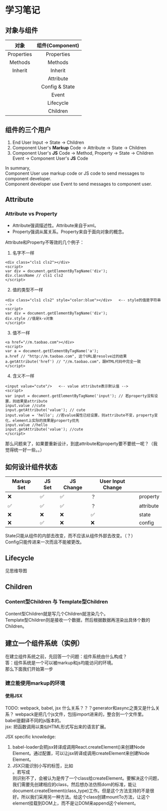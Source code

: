 # 学习笔记
## 对象与组件
| 对象 | 组件(Component) |
| :---: | :---: |
| Properties | Properties |
| Methods | Methods |
| Inherit | Inherit |
| | Attribute |
| | Config & State |
| | Event |
| | Lifecycle |
| | Children |

## 组件的三个用户
1. End User Input  ->  State -> Children
2. Component User's **Markup** Code -> Attribute -> State -> Children
3. Component User's **JS** Code -> Method, Property -> State -> Children \
   Event -> Component User's **JS** Code

In summary,\
Component User use markup code or JS code to send messages to component developer. \
Component developer use Event to send messages to component user.

## Attribute
### Attribute vs Property
- Attribute强调描述性。Attribute来自于xml。
- Property强调从属关系。Property来自于面向对象的概念。

Attribute和Property不等效的几个例子：
1. 名字不一样
```
<div class="cls1 cls2"></div>
<script>
var div = document.getElementByTagName('div');
div.className // cls1 cls2
</script>
```
2. 值的类型不一样
```
<div class="cls1 cls2" style="color:blue"></div>   <-- style的值是字符串 -->
<script>
var div = document.getElementByTagName('div');
div.style //值是k-v对象
</script>
```
3. 值不一样
```
<a href="//m.taobao.com"></div>
<script>
var a = document.getElementByTagName('a');
a.href // "http://m.taobao.com", 这个URL是resolve过的结果
a.getAttribute('href') // "//m.taobao.com"，跟HTML代码中完全一致
</script>
```
4. 含义不一样
```
<input value="cute"/>   <-- value attribute表示默认值 -->
<script>
var input = document.getElementByTagName('input'); // 若property没有设置，则结果是attribute
input.value //cute
input.getAttribute('value'); // cute
input.value = 'hello'; //若value属性已经设置，则attribute不变，property变化，element上实际的效果是property优先
input.value //hello
input.getAttribute('value'); //cute
</script>
```

那么问题来了，如果要重新设计，到底attribute和property要不要统一呢？（我觉得统一好一些。。）

## 如何设计组件状态
| Markup Set | JS Set | JS Change | User Input Change |           |
| ---------- | ------ | --------- | ----------------- | --------- |
| ❌        | ✅    | ✅       | ？               | property  |
| ✅        | ✅    | ✅       | ？               | attribute |
| ❌        | ❌    | ❌       | ✅               | state     |
| ❌        | ✅    | ❌       | ❌               | config    |

State只能从组件的内部去改变，而不应该从组件外部去改变。（？）\
Config只能传进来一次而且不能被更改。

## Lifecycle
见思维导图

## Children
### Content型Children 与 Template型Children
Content型Children就是写几个Children就渲染几个。\
Template型Children则是接收一个数据，然后根据数据再渲染出具体个数的Children。

## 建立一个组件系统（实例）
在建立组件系统之前，先回答一个问题：组件系统由什么构成？\
答：组件系统是一个可以被markup和js均能访问的环境。\
那么下面我们开始第一步
### 建立能使用markup的环境
#### 使用JSX
TODO: webpack, babel, jsx 什么关系？？？generator和async之类又是什么关系？
webpack是把几个js文件，包括import进来的，整合到一个文件里。\
babel是翻译不同的js版本的。\
jsx: 把函数调用以类似HTML形式写出来的语言扩展。

JSX specific knowledge:
1. babel-loader会把jsx转译成调用React.createElement()来创建Node Element。通过配置，可以让jsx转译成调用createElement来创建Node Element。
2. JSX只能识别小写的标签，比如<div>。若写成<Div>则识别不了，会被认为是传了一个class给createElement。要解决这个问题，我们需要先创建相应的class，然后想办法仿照dom的标准，能让document.createElement(class_type)工作。但是这个方法支持的不是很好。所以我们采用另一种方法。给这个class创建mountTo方法，让这个element挂载到DOM上，而不是让DOM来append这个element。
